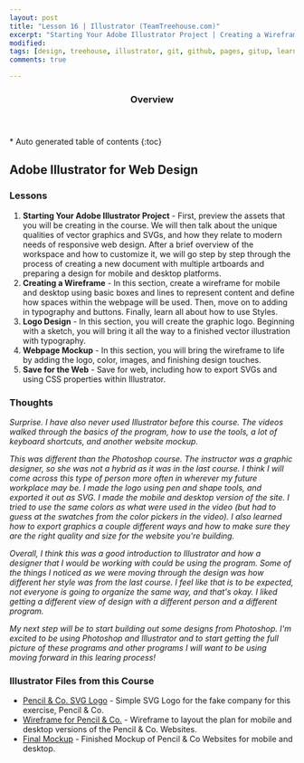 ```yaml
---
layout: post
title: "Lesson 16 | Illustrator (TeamTreehouse.com)"
excerpt: "Starting Your Adobe Illustrator Project | Creating a Wireframe | Logo Design | Webpage Mockup | Save for the Web"
modified: 
tags: [design, treehouse, illustrator, git, github, pages, gitup, learning, front end]
comments: true

---
```


<section id="table-of-contents" class="toc">
  <header>
    <h3>Overview</h3>
  </header>
<div id="drawer" markdown="1">
*  Auto generated table of contents
{:toc}
</div>
</section><!-- /#table-of-contents -->


## Adobe Illustrator for Web Design

### Lessons

1. __Starting Your Adobe Illustrator Project__ - First, preview the assets that you will be creating in the course. We will then talk about the unique qualities of vector graphics and SVGs, and how they relate to modern needs of responsive web design. After a brief overview of the workspace and how to customize it, we will go step by step through the process of creating a new document with multiple artboards and preparing a design for mobile and desktop platforms.
2. __Creating a Wireframe__ - In this section, create a wireframe for mobile and desktop using basic boxes and lines to represent content and define how spaces within the webpage will be used. Then, move on to adding in typography and buttons. Finally, learn all about how to use Styles.
3. __Logo Design__ - In this section, you will create the graphic logo. Beginning with a sketch, you will bring it all the way to a finished vector illustration with typography.
4. __Webpage Mockup__ - In this section, you will bring the wireframe to life by adding the logo, color, images, and finishing design touches.
5. __Save for the Web__ - Save for web, including how to export SVGs and using CSS properties within Illustrator.

### Thoughts

_Surprise. I have also never used Illustrator before this course. The videos walked through the basics of the program, how to use the tools, a lot of keyboard shortcuts, and another website mockup._

_This was different than the Photoshop course. The instructor was a graphic designer, so she was not a hybrid as it was in the last course. I think I will come across this type of person more often in wherever my future workplace may be. I made the logo using pen and shape tools, and exported it out as SVG. I made the mobile and desktop version of the site. I tried to use the same colors as what were used in the video (but had to guess at the swatches from the color pickers in the video). I also learned how to export graphics a couple different ways and how to make sure they are the right quality and size for the website you're building._

_Overall, I think this was a good introduction to Illustrator and how a designer that I would be working with could be using the program. Some of the things I noticed as we were moving through the design was how different her style was from the last course. I feel like that is to be expected, not everyone is going to organize the same way, and that's okay. I liked getting a different view of design with a different person and a different program._

_My next step will be to start building out some designs from Photoshop. I'm excited to be using Photoshop and Illustrator and to start getting the full picture of these programs and other programs I will want to be using moving forward in this learing process!_

### Illustrator Files from this Course

- [Pencil & Co. SVG Logo](/Illustrator/Pencil-Co-Logo.svg) - Simple SVG Logo for the fake company for this exercise, Pencil & Co.
- [Wireframe for Pencil & Co.](/Illustrator/Pencil-Co-Wireframe.ai) - Wireframe to layout the plan for mobile and desktop versions of the Pencil & Co. Websites.
- [Final Mockup](/Illustrator/Pencil-Co-Mockup.ai) - Finished Mockup of Pencil & Co Websites for mobile and desktop.